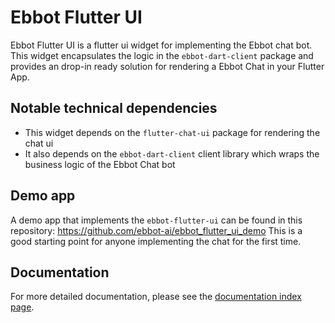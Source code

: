 # Ebbot Flutter UI

Ebbot Flutter UI is a flutter ui widget for implementing the Ebbot chat bot.
This widget encapsulates the logic in the `ebbot-dart-client` package and provides an drop-in ready solution for rendering a Ebbot Chat in your Flutter App.

## Notable technical dependencies

- This widget depends on the `flutter-chat-ui` package for rendering the chat ui
- It also depends on the `ebbot-dart-client` client library which wraps the business logic of the Ebbot Chat bot

## Demo app

A demo app that implements the `ebbot-flutter-ui` can be found in this repository: https://github.com/ebbot-ai/ebbot_flutter_ui_demo
This is a good starting point for anyone implementing the chat for the first time.

## Documentation

For more detailed documentation, please see the [documentation index page](docs/index.md).
